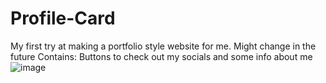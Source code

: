 # Profile-Card
My first try at making a portfolio style website for me. Might change in the future
Contains: Buttons to check out my socials and some info about me
![image](https://user-images.githubusercontent.com/54619101/191620328-621cb8c5-5114-4793-af2e-8eee3bf02c9d.png)

